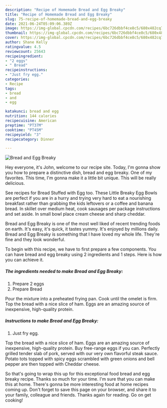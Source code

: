 ```yaml
---
description: "Recipe of Homemade Bread and Egg Breaky"
title: "Recipe of Homemade Bread and Egg Breaky"
slug: 75-recipe-of-homemade-bread-and-egg-breaky
date: 2021-06-24T05:09:06.389Z
image: https://img-global.cpcdn.com/recipes/6bc726dbbf4ce8c5/680x482cq70/bread-and-egg-breaky-recipe-main-photo.jpg
thumbnail: https://img-global.cpcdn.com/recipes/6bc726dbbf4ce8c5/680x482cq70/bread-and-egg-breaky-recipe-main-photo.jpg
cover: https://img-global.cpcdn.com/recipes/6bc726dbbf4ce8c5/680x482cq70/bread-and-egg-breaky-recipe-main-photo.jpg
author: Shane Kelly
ratingvalue: 4.5
reviewcount: 25643
recipeingredient:
- "2 eggs"
- " Bread"
recipeinstructions:
- "Just fry egg."
categories:
- Recipe
tags:
- bread
- and
- egg

katakunci: bread and egg 
nutrition: 144 calories
recipecuisine: American
preptime: "PT37M"
cooktime: "PT45M"
recipeyield: "3"
recipecategory: Dinner

---
```



![Bread and Egg Breaky](https://img-global.cpcdn.com/recipes/6bc726dbbf4ce8c5/680x482cq70/bread-and-egg-breaky-recipe-main-photo.jpg)

Hey everyone, it's John, welcome to our recipe site. Today, I'm gonna show you how to prepare a distinctive dish, bread and egg breaky. One of my favorites. This time, I'm gonna make it a little bit unique. This will be really delicious.

See recipes for Bread Stuffed with Egg too. These Little Breaky Egg Bowls are perfect if you are in a hurry and trying very hard to eat a nourishing breakfast rather than grabbing the kids leftovers or a coffee and banana bread. In skillet over medium heat, cook sausages per package instructions and set aside. In small bowl place cream cheese and sharp cheddar.

Bread and Egg Breaky is one of the most well liked of recent trending foods on earth. It's easy, it's quick, it tastes yummy. It's enjoyed by millions daily. Bread and Egg Breaky is something that I have loved my whole life. They're fine and they look wonderful.


To begin with this recipe, we have to first prepare a few components. You can have bread and egg breaky using 2 ingredients and 1 steps. Here is how you can achieve it.

<!--inarticleads1-->

##### The ingredients needed to make Bread and Egg Breaky:

1. Prepare 2 eggs
1. Prepare  Bread


Pour the mixture into a preheated frying pan. Cook until the omelet is firm. Top the bread with a nice slice of ham. Eggs are an amazing source of inexpensive, high-quality protein. 

<!--inarticleads2-->

##### Instructions to make Bread and Egg Breaky:

1. Just fry egg.


Top the bread with a nice slice of ham. Eggs are an amazing source of inexpensive, high-quality protein. Buy free-range eggs if you can. Perfectly grilled tender slab of pork, served with our very own flavorful steak sauce. Potato tots topped with spicy eggs scrambled with green onions and bell pepper are then topped with Cheddar cheese. 

So that's going to wrap this up for this exceptional food bread and egg breaky recipe. Thanks so much for your time. I'm sure that you can make this at home. There's gonna be more interesting food at home recipes coming up. Don't forget to save this page on your browser, and share it to your family, colleague and friends. Thanks again for reading. Go on get cooking!
